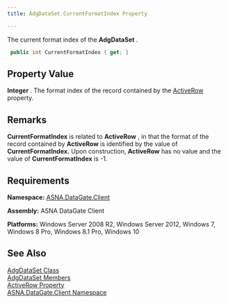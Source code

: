 ```yaml
---
title: AdgDataSet.CurrentFormatIndex Property

---
```


The current format index of the **AdgDataSet** .

```cs
 public int CurrentFormatIndex { get; }
```


## Property Value

**Integer** . The format index of the record contained by the [ ActiveRow](adg-dataset-class-active-row-property.html) property.
## Remarks

**CurrentFormatIndex** is related to **ActiveRow** , in that the format of the record contained by **ActiveRow** is identified by the value of **CurrentFormatIndex.** Upon construction, **ActiveRow** has no value and the value of **CurrentFormatIndex** is -1.
## Requirements

**Namespace:** [ASNA.DataGate.Client](datagate-client-namespace.html) 

**Assembly:** ASNA DataGate Client

**Platforms:** Windows Server 2008 R2, Windows Server 2012, Windows 7, Windows 8 Pro, Windows 8.1 Pro, Windows 10
## See Also


[AdgDataSet Class](adg-dataset-class.html)
      <br />
[AdgDataSet Members](adg-dataset-members.html)
      <br />
[ActiveRow Property](adg-dataset-class-active-row-property.html)
      <br />
[ASNA.DataGate.Client Namespace](datagate-client-namespace.html)

